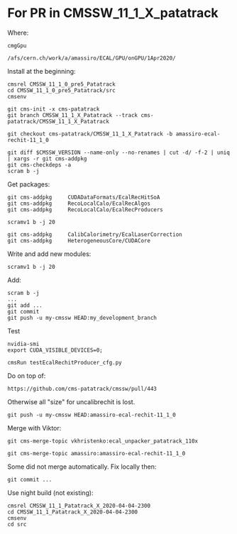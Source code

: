For PR in CMSSW_11_1_X_patatrack
====

Where:

    cmgGpu
    
    /afs/cern.ch/work/a/amassiro/ECAL/GPU/onGPU/1Apr2020/
    
Install at the beginning:
    
    cmsrel CMSSW_11_1_0_pre5_Patatrack
    cd CMSSW_11_1_0_pre5_Patatrack/src
    cmsenv
    
    git cms-init -x cms-patatrack
    git branch CMSSW_11_1_X_Patatrack --track cms-patatrack/CMSSW_11_1_X_Patatrack
    
    git checkout cms-patatrack/CMSSW_11_1_X_Patatrack -b amassiro-ecal-rechit-11_1_0
    
    git diff $CMSSW_VERSION --name-only --no-renames | cut -d/ -f-2 | uniq | xargs -r git cms-addpkg
    git cms-checkdeps -a
    scram b -j
    
Get packages:
    
    git cms-addpkg     CUDADataFormats/EcalRecHitSoA
    git cms-addpkg     RecoLocalCalo/EcalRecAlgos
    git cms-addpkg     RecoLocalCalo/EcalRecProducers

    scramv1 b -j 20

    git cms-addpkg     CalibCalorimetry/EcalLaserCorrection
    git cms-addpkg     HeterogeneousCore/CUDACore
    
    
Write and add new modules:

    
    scramv1 b -j 20

Add: 

    scram b -j
    ...
    git add ...
    git commit
    git push -u my-cmssw HEAD:my_development_branch
    
    
Test

    nvidia-smi
    export CUDA_VISIBLE_DEVICES=0;

    cmsRun testEcalRechitProducer_cfg.py
    
    
    
Do on top of: 

    https://github.com/cms-patatrack/cmssw/pull/443
    
    
Otherwise all "size" for uncalibrechit is lost.

    git push -u my-cmssw HEAD:amassiro-ecal-rechit-11_1_0

    
Merge with Viktor:

    git cms-merge-topic vkhristenko:ecal_unpacker_patatrack_110x

    git cms-merge-topic amassiro:amassiro-ecal-rechit-11_1_0
    
Some did not merge automatically. Fix locally then:

    git commit ...
    
    
    
    
Use night build (not existing):
    
    cmsrel CMSSW_11_1_Patatrack_X_2020-04-04-2300
    cd CMSSW_11_1_Patatrack_X_2020-04-04-2300
    cmsenv
    cd src

    
    
    
    